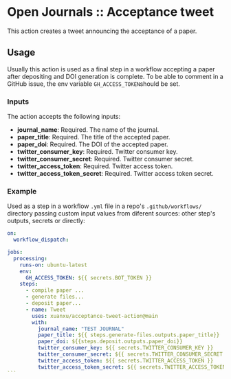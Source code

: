 # Open Journals :: Acceptance tweet

This action creates a tweet announcing the acceptance of a paper.

## Usage

Usually this action is used as a final step in a workflow accepting a paper after depositing and DOI generation is complete.
To be able to comment in a GitHub issue, the env variable `GH_ACCESS_TOKEN`should be set.

### Inputs

The action accepts the following inputs:

- **journal_name**: Required. The name of the journal.
- **paper_title**: Required. The title of the accepted paper.
- **paper_doi**: Required. The DOI of the accepted paper.
- **twitter_consumer_key**: Required. Twitter consumer key.
- **twitter_consumer_secret**: Required. Twitter consumer secret.
- **twitter_access_token**: Required. Twitter access token.
- **twitter_access_token_secret**: Required. Twitter access token secret.

### Example

Used as a step in a workflow `.yml` file in a repo's `.github/workflows/` directory passing custom input values from diferent sources: other step's outputs, secrets or directly:

````yaml
on:
  workflow_dispatch:

jobs:
  processing:
    runs-on: ubuntu-latest
    env:
      GH_ACCESS_TOKEN: ${{ secrets.BOT_TOKEN }}
    steps:
      - compile paper ...
      - generate files...
      - deposit paper...
      - name: Tweet
        uses: xuanxu/acceptance-tweet-action@main
        with:
          journal_name: "TEST JOURNAL"
          paper_title: ${{ steps.generate-files.outputs.paper_title}}
          paper_doi: ${{steps.deposit.outputs.paper_doi}}
          twitter_consumer_key: ${{ secrets.TWITTER_CONSUMER_KEY }}
          twitter_consumer_secret: ${{ secrets.TWITTER_CONSUMER_SECRET }}
          twitter_access_token: ${{ secrets.TWITTER_ACCESS_TOKEN }}
          twitter_access_token_secret: ${{ secrets.TWITTER_ACCESS_TOKEN_SECRET }}
```

